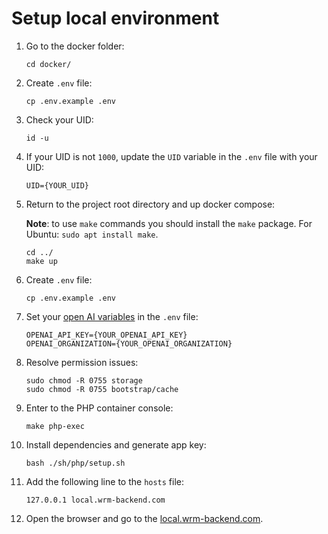 # Setup local environment

1. Go to the docker folder:
    ```shell
    cd docker/
    ```

2. Create `.env` file:
    ```shell
    cp .env.example .env
    ```
   
3. Check your UID:
    ```shell
   id -u
    ```

4. If your UID is not `1000`, update the `UID` variable in the `.env` file with your UID:
    ```dotenv
    UID={YOUR_UID}
    ```

5. Return to the project root directory and  up docker compose:
   
    **Note**: to use `make` commands you should install the `make` package. For Ubuntu: `sudo apt install make`.

    ```shell
    cd ../
    make up
    ```

6. Create `.env` file:
    ```shell
    cp .env.example .env
    ```

7. Set your [open AI variables](https://platform.openai.com/docs/quickstart) in the `.env` file:
    ```dotenv
    OPENAI_API_KEY={YOUR_OPENAI_API_KEY}
    OPENAI_ORGANIZATION={YOUR_OPENAI_ORGANIZATION}
    ```

8. Resolve permission issues:
    ```shell
    sudo chmod -R 0755 storage
    sudo chmod -R 0755 bootstrap/cache
    ```

9. Enter to the PHP container console:
    ```shell
    make php-exec
    ```

10. Install dependencies and generate app key:
     ```shell
     bash ./sh/php/setup.sh
     ```

11. Add the following line to the `hosts` file:
     ```text
     127.0.0.1 local.wrm-backend.com
     ```

12. Open the browser and go to the [local.wrm-backend.com](http://local.wrm-backend.com).
